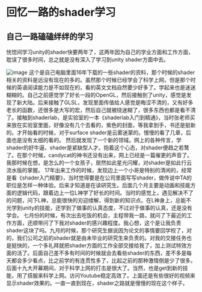 # 回忆一路的shader学习

## 自己一路磕磕绊绊的学习
恍惚间学习unity的shader快要两年了，这两年因为自己的学业方面和工作方面，耽误了很多时间，总之就是没有深入了学习到unity shader方面中去。

![image](https://note.youdao.com/yws/public/resource/0704b104514582d5d137c4db7b263742/xmlnote/A7AF18C2DDB44C778735EA0DFB8C1E55/5218)
这个是自己电脑里面16年下载的一些shader的资料，那个时候的shader相关的资料是远没有现在的多的。虽然那个时候已经学会了科学上网，但是那个时候的英语阅读能力是不如现在的，看的英文文档自然要少好多了。学起来也是迷迷糊糊的。自己之前感觉学了好长一段的OpenGL，然后接触到了unity，感觉是发现了新大陆。后来接触了GLSL，发现里面传值给人感觉是晦涩不清的，又有好多老长的函数，还很多是大写的宏，然后自己就被绕迷糊了，很多东西也都是看不清了。接触到shaderlab，是实验室的一本《shaderlab入门到精通》，当时张老师买来放在实验室里面，好像没有几个去看的，紫色的封面，等我拿到手，书还是挺新的。才开始看的时候，对于surface shader是云雾迷蒙的。慢慢的看了几章，后面也是没有太细的看的。
 然后就发现了一个新的领域。网上的各种传言，学shader的好牛逼，shader是紧缺型人才。抱着这个心态，对shader便趋之若鹜了。在那个时候，candycat的神书还没有出来，网上已经是一篇催更的声音了。我那时候在想，是怎么的一个女孩子，居然如此星光闪耀，对shader是如此行云流水版的掌握。
  17年出来工作的时候，发现边上一个小哥是特别的清闲的，经常是看《shader入门精要》，当时觉得要是在公司里面写写shader，做传说中TA的职位是怎样一种体验。后来才知道是在读研究生。后面几个月主要是动画和技能方面的逻辑代码，跟着边上一位L神学了好长的时间。当时的感觉上，遇见解决不了的问题，问下L神，总能很快的刃迎缕解，得到新的知识点。在L神身上，总能不光学到unity的技能，还学到了做事的认真态度，不过对于做事的认真，还是没有学会。
  七月份的时候，有次出去吃饭的机会，主程带我一路，就问了下最近的工作方面，还顺带问了下我对shader的感兴趣程度。我心想，这个是让我负责shader这块了吗。九月的时候，那个研究生据说因为论文的事情要回学校了，对的，我们公司之前的shader就是由未毕业的研究生来负责的。对我的交接任务也是挺快的，一个多礼拜就把shader方面的工作全部交接给我了，加上测试特效方面的活了。后面自己差不多有时间的时候就会去看些shader的东西，差不多是每天都会多少看点，比之前学的有连贯性多了，比起之前的那种激情倒是少了很多。
  后面十九大开幕期间，对于科学上网的打击是很大了。当然，也是get到新的技能，用了搭服来科学上网。访问Youtube稳定高效了。上面还是有些很好的视频来显示shader效果的。一直一直到现在，shader之路就是慢慢的现在这个样子。